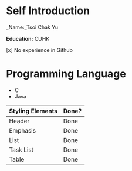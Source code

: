 # Self Introduction
_Name:_Tsoi Chak Yu

__Education:__ CUHK

[x] No experience in Github

# Programming Language
* C
* Java


Styling Elements | Done?
---------------- | -----
Header | Done
Emphasis | Done
List | Done
Task List | Done
Table | Done
